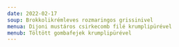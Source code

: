 ```yaml
---
date: 2022-02-17
soup: Brokkolikrémleves rozmaringos grissinivel
menua: Dijoni mustáros csirkecomb filé krumplipürével
menub: Töltött gombafejek krumplipürével
---
```

